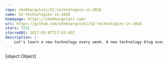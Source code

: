```yaml
---
repo: shekhargulati/52-technologies-in-2016
name: 52-technologies-in-2016
homepage: https://shekhargulati.com/
url: https://github.com/shekhargulati/52-technologies-in-2016
stars: 7231
starredAt: 2017-03-07T17:53:45Z
description: |-
    Let's learn a new technology every week. A new technology blog every Sunday in 2016.
---
```


[object Object]
